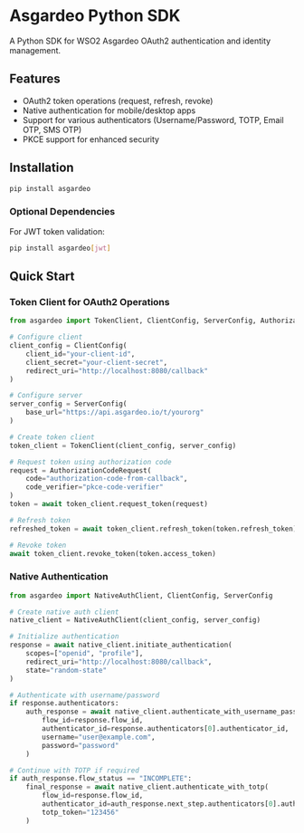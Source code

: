 # Asgardeo Python SDK

A Python SDK for WSO2 Asgardeo OAuth2 authentication and identity management.

## Features

- OAuth2 token operations (request, refresh, revoke)
- Native authentication for mobile/desktop apps
- Support for various authenticators (Username/Password, TOTP, Email OTP, SMS OTP)
- PKCE support for enhanced security

## Installation

```bash
pip install asgardeo
```

### Optional Dependencies

For JWT token validation:

```bash
pip install asgardeo[jwt]
```

## Quick Start

### Token Client for OAuth2 Operations

```python
from asgardeo import TokenClient, ClientConfig, ServerConfig, AuthorizationCodeRequest

# Configure client
client_config = ClientConfig(
    client_id="your-client-id",
    client_secret="your-client-secret",
    redirect_uri="http://localhost:8080/callback"
)

# Configure server
server_config = ServerConfig(
    base_url="https://api.asgardeo.io/t/yourorg"
)

# Create token client
token_client = TokenClient(client_config, server_config)

# Request token using authorization code
request = AuthorizationCodeRequest(
    code="authorization-code-from-callback",
    code_verifier="pkce-code-verifier"
)
token = await token_client.request_token(request)

# Refresh token
refreshed_token = await token_client.refresh_token(token.refresh_token)

# Revoke token
await token_client.revoke_token(token.access_token)
```

### Native Authentication

```python
from asgardeo import NativeAuthClient, ClientConfig, ServerConfig

# Create native auth client
native_client = NativeAuthClient(client_config, server_config)

# Initialize authentication
response = await native_client.initiate_authentication(
    scopes=["openid", "profile"],
    redirect_uri="http://localhost:8080/callback",
    state="random-state"
)

# Authenticate with username/password
if response.authenticators:
    auth_response = await native_client.authenticate_with_username_password(
        flow_id=response.flow_id,
        authenticator_id=response.authenticators[0].authenticator_id,
        username="user@example.com",
        password="password"
    )

# Continue with TOTP if required
if auth_response.flow_status == "INCOMPLETE":
    final_response = await native_client.authenticate_with_totp(
        flow_id=response.flow_id,
        authenticator_id=auth_response.next_step.authenticators[0].authenticator_id,
        totp_token="123456"
    )
```
